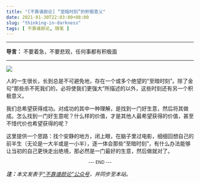 ```yaml
---
title: "[不靠谱颜论] “至暗时刻”的积极意义"
date: 2021-01-30T22:03:00+08:00
slug: "thinking-in-darkness"
tags: [ 不靠谱颜论, 随笔 ]
---
```


---

**导言：** 不要着急，不要悲观，任何事都有积极面

---

<img src="images/2021-01-30/darkness.png" style="max-width:400px"/>

人的一生很长，长到总是不可避免地，存在一个或多个绝望的“至暗时刻”。除了金句“那些杀不死我们的，必将使我们更强大”所描述的以外，这些时刻还有另一个积极意义。

我们总希望获得成功。对成功的其中一种理解，是找到一门好生意，然后将其做成。怎么找到一门好生意呢？什么样的价值，才是其他人最希望获得的价值，甚至不惜代价也希望获得的呢？

这里提供一个思路：找个安静的地方，闭上眼，在脑子里过电影，细细回想自己的前半生（无论是一大半或是一小半），逐一体会那些“至暗时刻”，有什么办法能够让当初的自己更快走出绝境，那必然是一门最好的生意，然后做就对了。

<center><small>--- END ---</small></center>

<i><b>注：</b>本文发表于[“不靠谱颜论”公众号](https://mp.weixin.qq.com/s/6vtR7V2A0nfVHCyKdPLwww)，并同步至本站。</i>
